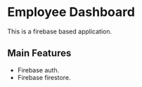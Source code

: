 # Employee Dashboard

This is a firebase based application.


## Main Features

- Firebase auth.
- Firebase firestore.